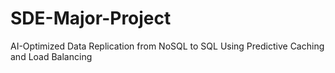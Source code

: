 # SDE-Major-Project
AI-Optimized Data Replication from NoSQL to SQL Using Predictive Caching and Load Balancing
